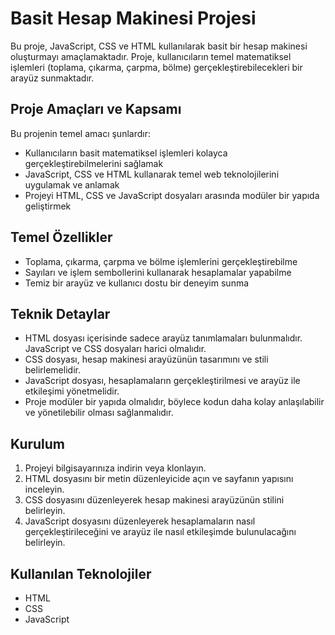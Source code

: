 # Basit Hesap Makinesi Projesi

Bu proje, JavaScript, CSS ve HTML kullanılarak basit bir hesap makinesi oluşturmayı amaçlamaktadır. Proje, kullanıcıların temel matematiksel işlemleri (toplama, çıkarma, çarpma, bölme) gerçekleştirebilecekleri bir arayüz sunmaktadır.

## Proje Amaçları ve Kapsamı

Bu projenin temel amacı şunlardır:

- Kullanıcıların basit matematiksel işlemleri kolayca gerçekleştirebilmelerini sağlamak
- JavaScript, CSS ve HTML kullanarak temel web teknolojilerini uygulamak ve anlamak
- Projeyi HTML, CSS ve JavaScript dosyaları arasında modüler bir yapıda geliştirmek

## Temel Özellikler

- Toplama, çıkarma, çarpma ve bölme işlemlerini gerçekleştirebilme
- Sayıları ve işlem sembollerini kullanarak hesaplamalar yapabilme
- Temiz bir arayüz ve kullanıcı dostu bir deneyim sunma

## Teknik Detaylar

- HTML dosyası içerisinde sadece arayüz tanımlamaları bulunmalıdır. JavaScript ve CSS dosyaları harici olmalıdır.
- CSS dosyası, hesap makinesi arayüzünün tasarımını ve stili belirlemelidir.
- JavaScript dosyası, hesaplamaların gerçekleştirilmesi ve arayüz ile etkileşimi yönetmelidir.
- Proje modüler bir yapıda olmalıdır, böylece kodun daha kolay anlaşılabilir ve yönetilebilir olması sağlanmalıdır.

## Kurulum

1. Projeyi bilgisayarınıza indirin veya klonlayın.
2. HTML dosyasını bir metin düzenleyicide açın ve sayfanın yapısını inceleyin.
3. CSS dosyasını düzenleyerek hesap makinesi arayüzünün stilini belirleyin.
4. JavaScript dosyasını düzenleyerek hesaplamaların nasıl gerçekleştirileceğini ve arayüz ile nasıl etkileşimde bulunulacağını belirleyin.

## Kullanılan Teknolojiler

- HTML
- CSS
- JavaScript

